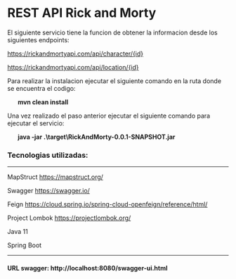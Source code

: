 # REST API Rick and Morty
El siguiente servicio tiene la funcion de obtener la informacion desde los siguientes endpoints:

  https://rickandmortyapi.com/api/character/{id}
  
  https://rickandmortyapi.com/api/location/{id}
  
Para realizar la instalacion ejecutar el siguiente comando en la ruta donde se encuentra el codigo:

  &nbsp;&nbsp;&nbsp;&nbsp;&nbsp;&nbsp;**mvn clean install**
  
Una vez realizado el paso anterior ejecutar el siguiente comando para ejecutar el servicio:

  &nbsp;&nbsp;&nbsp;&nbsp;&nbsp;&nbsp;**java -jar .\target\RickAndMorty-0.0.1-SNAPSHOT.jar**

### Tecnologias utilizadas:
-------------------
  MapStruct https://mapstruct.org/
  
  Swagger https://swagger.io/
  
  Feign https://cloud.spring.io/spring-cloud-openfeign/reference/html/
  
  Project Lombok https://projectlombok.org/
  
  Java 11
  
  Spring Boot
  
------------------
#### URL swagger: http://localhost:8080/swagger-ui.html
